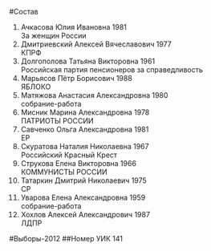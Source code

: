 #Состав
1. Ачкасова Юлия Ивановна 1981   
    За женщин России
2. Дмитриевский Алексей Вячеславович 1977   
    КПРФ
3. Долгополова Татьяна Викторовна 1961   
    Российская партия пенсионеров за справедливость
4. Марьясов Пётр Борисович 1988   
    ЯБЛОКО
5. Матяжова Анастасия Александровна 1980   
    собрание-работа
6. Мисник Марина Александровна 1978   
    ПАТРИОТЫ РОССИИ
7. Савченко Ольга Александровна 1981   
    ЕР
8. Скуратова Наталия Николаевна 1967   
    Российский Красный Крест
9. Струкова Елена Викторовна 1966   
    КОММУНИСТЫ РОССИИ
10. Татаркин Дмитрий Николаевич 1975   
    СР
11. Уварова Елена Александровна 1959   
    собрание-работа
12. Хохлов Алексей Александрович 1987   
    ЛДПР

#Выборы-2012
##Номер УИК
141
